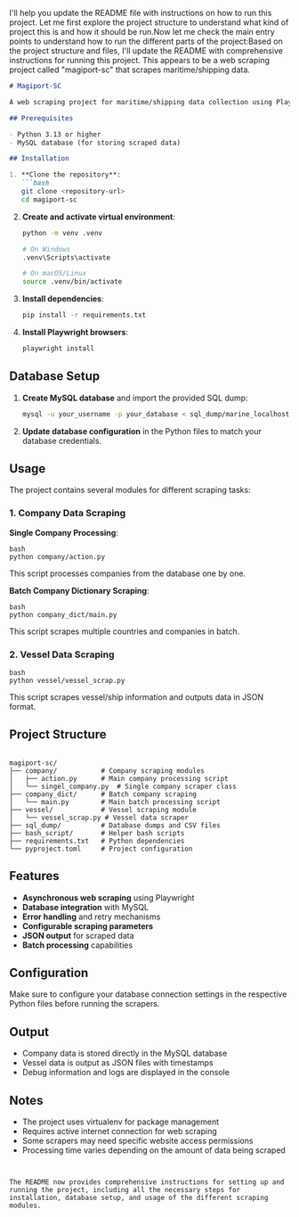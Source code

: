 I'll help you update the README file with instructions on how to run this project. Let me first explore the project structure to understand what kind of project this is and how it should be run.Now let me check the main entry points to understand how to run the different parts of the project:Based on the project structure and files, I'll update the README with comprehensive instructions for running this project. This appears to be a web scraping project called "magiport-sc" that scrapes maritime/shipping data.

```markdown
# Magiport-SC

A web scraping project for maritime/shipping data collection using Playwright and BeautifulSoup.

## Prerequisites

- Python 3.13 or higher
- MySQL database (for storing scraped data)

## Installation

1. **Clone the repository**:
   ```bash
   git clone <repository-url>
   cd magiport-sc
   ```

2. **Create and activate virtual environment**:
   ```bash
   python -m venv .venv
   
   # On Windows
   .venv\Scripts\activate
   
   # On macOS/Linux
   source .venv/bin/activate
   ```

3. **Install dependencies**:
   ```bash
   pip install -r requirements.txt
   ```

4. **Install Playwright browsers**:
   ```bash
   playwright install
   ```

## Database Setup

1. **Create MySQL database** and import the provided SQL dump:
   ```bash
   mysql -u your_username -p your_database < sql_dump/marine_localhost-dump.sql
   ```

2. **Update database configuration** in the Python files to match your database credentials.

## Usage

The project contains several modules for different scraping tasks:

### 1. Company Data Scraping

**Single Company Processing**:
```
bash
python company/action.py
```
This script processes companies from the database one by one.

**Batch Company Dictionary Scraping**:
```
bash
python company_dict/main.py
```
This script scrapes multiple countries and companies in batch.

### 2. Vessel Data Scraping
```
bash
python vessel/vessel_scrap.py
```
This script scrapes vessel/ship information and outputs data in JSON format.

## Project Structure
```

magiport-sc/
├── company/           # Company scraping modules
│   ├── action.py      # Main company processing script
│   └── singel_company.py  # Single company scraper class
├── company_dict/      # Batch company scraping
│   └── main.py        # Main batch processing script
├── vessel/            # Vessel scraping module
│   └── vessel_scrap.py # Vessel data scraper
├── sql_dump/          # Database dumps and CSV files
├── bash_script/       # Helper bash scripts
├── requirements.txt   # Python dependencies
└── pyproject.toml     # Project configuration
```
## Features

- **Asynchronous web scraping** using Playwright
- **Database integration** with MySQL
- **Error handling** and retry mechanisms
- **Configurable scraping parameters**
- **JSON output** for scraped data
- **Batch processing** capabilities

## Configuration

Make sure to configure your database connection settings in the respective Python files before running the scrapers.

## Output

- Company data is stored directly in the MySQL database
- Vessel data is output as JSON files with timestamps
- Debug information and logs are displayed in the console

## Notes

- The project uses virtualenv for package management
- Requires active internet connection for web scraping
- Some scrapers may need specific website access permissions
- Processing time varies depending on the amount of data being scraped
```


The README now provides comprehensive instructions for setting up and running the project, including all the necessary steps for installation, database setup, and usage of the different scraping modules.